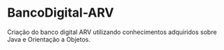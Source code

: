 # BancoDigital-ARV
Criação do banco digital ARV utilizando conhecimentos adquiridos sobre Java e Orientação a Objetos.
